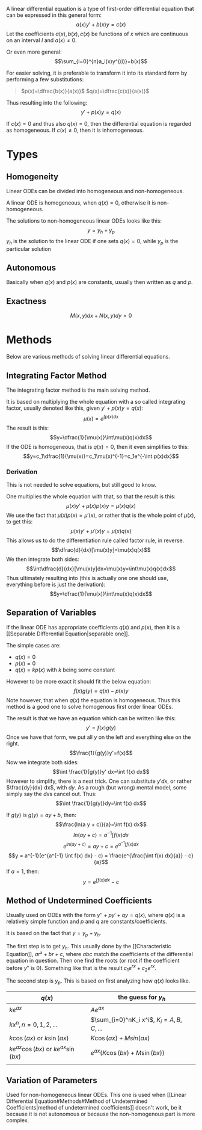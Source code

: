 A linear differential equation is a type of first-order differential equation that can be expressed in this general form:
$$a(x)y'+b(x)y=c(x)$$
Let the coefficients $a(x), b(x), c(x)$ be functions of $x$ which are continuous on an interval $I$ and $a(x) \neq 0$.

Or even more general:
$$\sum_{i=0}^{n}a_i(x)y^{(i)}=b(x)$$


For easier solving, it is preferable to transform it into its standard form by performing a few substitutions:

>$p(x)=\dfrac{b(x)}{a(x)}$
>$q(x)=\dfrac{c(x)}{a(x)}$

Thus resulting into the following:
$$y'+p(x)y=q(x)$$

If $c(x)=0$ and thus also $q(x)=0$, then the differential equation is regarded as homogeneous. If $c(x) \neq 0$, then it is inhomogeneous.

# Types
## Homogeneity
Linear ODEs can be divided into homogeneous and non-homogeneous.

A linear ODE is homogeneous, when $q(x)=0$, otherwise it is non-homogeneous.

The solutions to non-homogeneous linear ODEs looks like this:
$$y=y_h+y_p$$
$y_h$ is the solution to the linear ODE if one sets $q(x)=0$, while $y_p$ is the particular solution

## Autonomous
Basically when $q(x)$ and $p(x)$ are constants, usually then written as $q$ and $p$.

## Exactness
$$M(x, y) dx + N(x,y)dy=0$$
# Methods
Below are various methods of solving linear differential equations. 

## Integrating Factor Method
The integrating factor method is the main solving method.

It is based on multiplying the whole equation with a so called integrating factor, usually denoted like this, given $y'+p(x)y=q(x)$:
$$\mu(x)=e^{\int p(x) dx}$$
The result is this:
$$y=\dfrac{1}{\mu(x)}\int\mu(x)q(x)dx$$
If the ODE is homogeneous, that is $q(x)=0$, then it even simplifies to this:
$$y=c_1\dfrac{1}{\mu(x)}=c_1\mu(x)^{-1}=c_1e^{-\int p(x)dx}$$
### Derivation
This is not needed to solve equations, but still good to know.

One multiplies the whole equation with that, so that the result is this:
$$\mu(x) y' + \mu(x) p(x) y = \mu(x) q(x)$$
We use the fact that $\mu(x)p(x)=\mu'(x)$, or rather that is the whole point of $\mu(x)$, to get this:
$$\mu(x) y' + \mu'(x) y = \mu(x) q(x)$$
This allows us to do the differentiation rule called factor rule, in reverse.
$$\dfrac{d}{dx}[\mu(x)y]=\mu(x)q(x)$$
We then integrate both sides:
$$\int\dfrac{d}{dx}[\mu(x)y]dx=\mu(x)y=\int\mu(x)q(x)dx$$
Thus ultimately resulting into (this is actually one one should use, everything before is just the derivation):
$$y=\dfrac{1}{\mu(x)}\int\mu(x)q(x)dx$$

## Separation of Variables
If the linear ODE has appropriate coefficients $q(x)$ and $p(x)$, then it is a [[Separable Differential Equation|separable one]].

The simple cases are:
+ $q(x)=0$
+ $p(x)=0$
+ $q(x)=kp(x)$ with $k$ being some constant

However to be more exact it should fit the below equation:
$$f(x)g(y)=q(x)-p(x)y$$
Note however, that when $q(x)$ the equation is homogeneous. Thus this method is a good one to solve homogenous first order linear ODEs.

The result is that we have an equation which can be written like this:
$$y'=f(x)g(y)$$
Once we have that form, we put all $y$ on the left and everything else on the right.
$$\frac{1}{g(y)}y'=f(x)$$
Now we integrate both sides:
$$\int \frac{1}{g(y)}y' dx=\int f(x) dx$$
However to simplify, there is a neat trick. One can substitute $y'dx$, or rather $\frac{dy}{dx} dx$, with $dy$. As a rough (but wrong) mental model, some simply say the $dx$s cancel out. Thus:
$$\int \frac{1}{g(y)}dy=\int f(x) dx$$

If $g(y)$ is $g(y)=ay+b$, then:
$$\frac{ln(a y + c)}{a}=\int f(x) dx$$
$$ln(ay+c) = a^{-1} \int f(x) dx$$
$$e^{ln(ay+c)}=ay+c = e^{a^{-1} \int f(x) dx}$$
$$y = a^{-1}(e^{a^{-1} \int f(x) dx} - c) = \frac{e^{\frac{\int f(x) dx}{a}} - c}{a}$$
If $a=1$, then:
$$y = e^{\int f(x) dx} - c$$

## Method of Undetermined Coefficients
Usually used on ODEs with the form $y''+ py'+qy=q(x)$, where $q(x)$ is a relatively simple function and $p$ and $q$ are constants/coefficients.

It is based on the fact that $y=y_p+y_h$.

The first step is to get $y_h$. This usually done by the [[Characteristic Equation]], $ar²+br+c$, where $a b c$ match the coefficients of the differential equation in question. Then one find the roots (or root if the coefficient before $y''$ is $0$). Something like that is the result $c_1e^{rx}+c_2e^{rx}$.

The second step is $y_p$. This is based on first analyzing how $q(x)$ looks like.

| $q(x)$ | the guess for $y_h$ |
| ---- | ---- |
| $ke^{ax}$ | $Ae^{a x}$ |
| $kx^n,  n= 0, 1, 2, ...$ | $\sum_{i=0}^nK_i x^i$, $K_i= A, B, C, ...$ |
| $k \cos(ax)$ or $k \sin(ax)$ | $K \cos(ax) + M sin(ax)$ |
| $ke^{ax} \cos(bx)$ or $ke^{ax} \sin(bx)$ | $e^{ax}(K \cos(bx)+M \sin(bx))$ |
|  |  |




## Variation of Parameters
Used for non-homogeneous linear ODEs. This one is used when [[Linear Differential Equation#Methods#Method of Undetermined Coefficients|method of undetermined coefficients]] doesn't work, be it because it is not autonomous or because the non-homogenous part is more complex.
